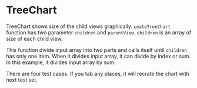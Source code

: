 # TreeChart

TreeChart shows size of the child views graphically. 
`ceateTreeChart` function has two parameter `children` and `parentView`.
`children` is an array of size of each child view.

This function divide input array into two parts and calls itself until `children` has only one item.
When it divides input array, it can divide by index or sum.
In this example, it divides input array by sum.


There are four test cases. If you tab any places, it will recrate the chart with next test set.
